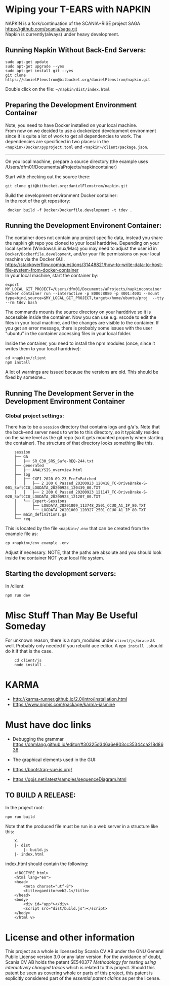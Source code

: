 # Wiping your T-EARS with NAPKIN
NAPKIN is a fork/continuation of the SCANIA+RISE project SAGA https://github.com/scania/saga.git <br> Napkin is currently(always) under heavy development. 

## Running Napkin Without Back-End Servers:

    sudo apt-get update
    sudo apt-get upgrade --yes
    sudo apt-get install git --yes
    git clone https://danielFlemstrom@bitbucket.org/danielFlemstrom/napkin.git

Double click on the file: `~/napkin/dist/index.html`     

## Preparing the Development Environment Container
Note, you need to have Docker installed on your local machine. <br>
From now on we decided to use a dockerized development environment since it is quite a lot of work to get all dependencies to work. 
The dependencies are specificed in two places: in the `<napkin>/Docker/pyproject.toml` and `<napkin>/client/package.json`.<br>
<hr>
On you local machine, prepare a source directory (the example uses /Users/dfm01/Documents/aProjects/napkincontainer)

Start with checking out the source there: 

    git clone git@bitbucket.org:danielFlemstrom/napkin.git

Build the development environment Docker container:<br>
In the root of the git repository:

     docker build -f Docker/Dockerfile.development -t tdev .

## Running the Development Environent Container:
The container does not contain any project specific data, instead you share the napkin git repo you cloned to your local harddrive. Depending on your local system (Windows/Linux/Mac) you may need to adjust the user id in `Docker/Dockerfile.development`, and/or your file permissions on your local machine via the Docker GUI. https://stackoverflow.com/questions/31448821/how-to-write-data-to-host-file-system-from-docker-container <br>
In your local machine, start the container by:

    export MY_LOCAL_GIT_PROJECT=/Users/dfm01/Documents/aProjects/napkincontainer
    docker container run --interactive -p 8080:8080 -p 4001:4001 --mount type=bind,source=$MY_LOCAL_GIT_PROJECT,target=/home/ubuntu/proj  --tty --rm tdev bash

The commands mounts the source directory on your harddrive so it is accessible inside the container. Now you can use e.g. vscode to edit the files in your local machine, and the changes are visible to the container. If you get an error message, there is probably some issues with the user "ubuntu" in the container accessing files in your local folder. 

Inside the container, you need to install the npm modules (once, since it writes them to your local harddrive):

    cd <napkin>/client
    npm install

A lot of warnings are issued because the versions are old. This should be fixed by someone...<br>


## Running The Development Server in the Development Environment Container
### Global project settings: 
There has to be a `session` directory that contains logs and g/a's.
Note that the back-end server needs to write to this directory, so it typically resides on the same level as the git repo (so it gets mounted properly when starting the container). The structure of that directory looks something like this.

        session
        ├── GA
        │   ├── SR_C30_SRS_Safe-REQ-244.txt
        ├── generated
        │   ├── ANALYSIS_overview.html
        ├── log
        │   ├── CXF1-2020-09-23_FrcEnPatched
        │   │   ├── 2_200_0_Passed_20200923_120418_TC-DriveBrake-S-001_SoftCCU_LOGDATA_20200923_120439_00.TXT
        │   │   ├── 2_200_0_Passed_20200923_121147_TC-DriveBrake-S-020_SoftCCU_LOGDATA_20200923_121207_00.TXT
        │   └── Expert-Sessions
        │       ├── LOGDATA_20201009_113748_2501_CCUO_A1_IP_80.TXT
        │       └── LOGDATA_20201009_120327_2501_CCUO_A1_IP_80.TXT
        ├── main_definitions.ga
        └── req


 This is located by the file `<napkin>/.env` that can be created from the example file as:<br>

    cp <napkin>/env_example .env

Adjust if necessary. NOTE, that the paths are absolute and you should look inside the container NOT your local file system. 
## Starting the development servers:
In <napkin>/client:<br>

    npm run dev



# Misc Stuff Than May Be Useful Someday

For unknown reason, there is a npm_modules under 
`client/js/brace` as well. Probably only needed if you rebuild ace editor. A `npm install .`should do it if that is the case. 

 
        cd client/js
        node install .

 

# KARMA
* http://karma-runner.github.io/2.0/intro/installation.html
*  https://www.npmjs.com/package/karma-jasmine



# Must have doc links
* Debugging the grammar
https://ohmlang.github.io/editor/#30325d346a6e803cc35344ca218d8636


* The graphical elements used in the GUI:
* https://bootstrap-vue.js.org/
* https://gojs.net/latest/samples/sequenceDiagram.html



## TO BUILD A RELEASE:
In the project root:
 
    npm run build
 

Note that the produced file must be run in a web server in a structure like this:
 
        X-
        |- dist
            |- build.js
        |- index.html
 

index.html should contain the following:

        <!DOCTYPE html>
        <html lang="en">
        <head>
            <meta charset="utf-8">
            <title>gaeditorweb2.1</title>
        </head>
        <body>
            <div id="app"></div>
            <script src="dist/build.js"></script>
        </body>
        </html v>
 



# License and other information

This project as a whole is licensed by Scania CV AB under the GNU General
Public License version 3.0 or any later version. For the avoidance of doubt,
Scania CV AB holds the patent
SE540377 *Methodology for testing using interactively changed traces* which
is related to this project. Should this patent be seen as covering whole or
parts of this project, this patent is explicitly considered part of the
*essential patent claims* as per the license.

